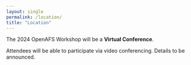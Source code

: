```yaml
---
layout: single
permalink: /location/
title: "Location"
---
```


The 2024 OpenAFS Workshop will be a **Virtual Conference**.

Attendees will be able to participate via video conferencing. Details
to be announced.
